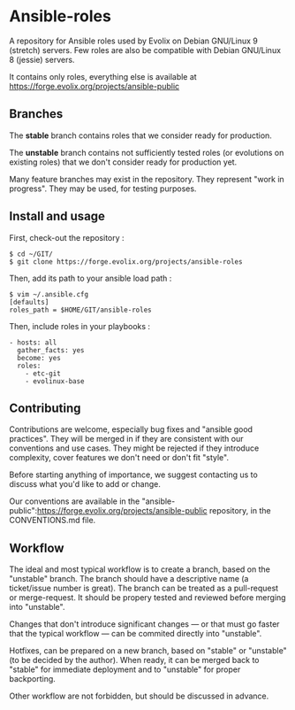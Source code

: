 # Ansible-roles

A repository for Ansible roles used by Evolix on Debian GNU/Linux 9 (stretch) servers.
Few roles are also be compatible with Debian GNU/Linux 8 (jessie) servers.

It contains only roles, everything else is available at
https://forge.evolix.org/projects/ansible-public

## Branches

The **stable** branch contains roles that we consider ready for production.

The **unstable** branch contains not sufficiently tested roles (or evolutions on existing roles) that we don't consider ready for production yet.

Many feature branches may exist in the repository. They represent "work in progress". They may be used, for testing purposes.

## Install and usage

First, check-out the repository :

```
$ cd ~/GIT/
$ git clone https://forge.evolix.org/projects/ansible-roles
```

Then, add its path to your ansible load path :

```
$ vim ~/.ansible.cfg
[defaults]
roles_path = $HOME/GIT/ansible-roles
```

Then, include roles in your playbooks :

```
- hosts: all
  gather_facts: yes
  become: yes
  roles:
    - etc-git
    - evolinux-base
```

## Contributing

Contributions are welcome, especially bug fixes and "ansible good practices". They will be merged in if they are consistent with our conventions and use cases. They might be rejected if they introduce complexity, cover features we don't need or don't fit "style".

Before starting anything of importance, we suggest contacting us to discuss what you'd like to add or change.

Our conventions are available in the "ansible-public":https://forge.evolix.org/projects/ansible-public repository, in the CONVENTIONS.md file.

## Workflow

The ideal and most typical workflow is to create a branch, based on the "unstable" branch. The branch should have a descriptive name (a ticket/issue number is great). The branch can be treated as a pull-request or merge-request. It should be propery tested and reviewed before merging into "unstable".

Changes that don't introduce significant changes — or that must go faster that the typical workflow — can be commited directly into "unstable".

Hotfixes, can be prepared on a new branch, based on "stable" or "unstable" (to be decided by the author). When ready, it can be merged back to "stable" for immediate deployment and to "unstable" for proper backporting.

Other workflow are not forbidden, but should be discussed in advance.
